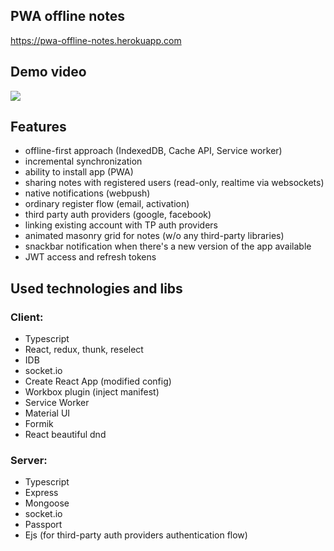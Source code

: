 ## PWA offline notes

https://pwa-offline-notes.herokuapp.com

## Demo video
[![](http://img.youtube.com/vi/h66GsbuojRM/0.jpg)](http://www.youtube.com/watch?v=h66GsbuojRM "PWA offline notes")

## Features

- offline-first approach (IndexedDB, Cache API, Service worker)
- incremental synchronization
- ability to install app (PWA)
- sharing notes with registered users (read-only, realtime via websockets)
- native notifications (webpush)
- ordinary register flow (email, activation)
- third party auth providers (google, facebook)
- linking existing account with TP auth providers
- animated masonry grid for notes (w/o any third-party libraries)
- snackbar notification when there's a new version of the app available
- JWT access and refresh tokens

## Used technologies and libs

### Client:

- Typescript
- React, redux, thunk, reselect
- IDB
- socket.io
- Create React App (modified config)
- Workbox plugin (inject manifest)
- Service Worker
- Material UI
- Formik
- React beautiful dnd

### Server:

- Typescript
- Express
- Mongoose
- socket.io
- Passport
- Ejs (for third-party auth providers authentication flow)
